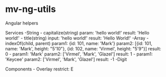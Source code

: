 # mv-ng-utils 
Angular helpers 

Services 
	-String 
		- capitalize(string) 
			param:	'hello world!' 
			result:	'Hello world!' 
		- title(string) 
			input:	'hello world!' 
			result:	'Hello World!' 
	-Array 
		- indexOf(child, parent) 
			param1:	{id: 101, name: 'Mark'} 
			param2: [{id: 101, name: 'Mark', height: "5'10"}, {id: 102, name: 'Virmel', height: "5'9"}] 
			result: 0 
			- 
			param1:	'Mark' 
			param2: ['Virmel', 'Mark', 'Glazel'] 
			result: 1 
			- 
			param1:	'Keycee' 
			param2: ['Virmel', 'Mark', 'Glazel'] 
			result: -1 
	-Digit 

Components 
	- Overlay 
		restrict: E 
